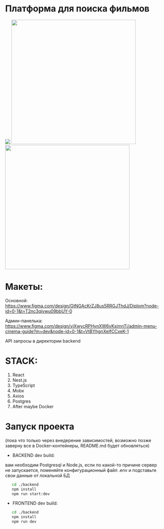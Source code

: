 # Платформа для поиска фильмов
<img src="https://github.com/l1agosta/cinema-guide-app/assets/143471369/b572e5c3-920b-44a9-8219-4a45008e6c93">

<img src="https://github.com/l1agosta/cinema-guide-app/assets/143471369/8b382361-084e-4d35-90f1-d6edad9d5e51" width="400px">
<img src="https://github.com/l1agosta/cinema-guide-app/assets/143471369/5a96aec8-d481-4d9c-b1bd-c5c62ea3d7a5" width="400px">

# Макеты:

Основной:
https://www.figma.com/design/GtNGAcKrZJ8us5RRGJThdJ/Diplom?node-id=0-1&t=T2nc3qivwu09bbUY-0

Админ-панелька:
https://www.figma.com/design/vjXwycRPHynXW6vKsjmnTi/admin-menu-cinema-guide?m=dev&node-id=0-1&t=VtBYhgnXeIfCCxeK-1

API запросы в директории backend

# STACK:

1. React
2. Nest.js
3. TypeScript
4. Mobx
5. Axios
6. Postgres
7. After maybe Docker

# Запуск проекта
(пока что только через внедерение зависимостей, возможно позже заверну все в Docker-контейнеры, README.md будет обновляться)

* BACKEND dev build:

вам необходим Postgresql и Node.js, если по какой-то причине сервер не запускается, поменяйте конфигурационный файл .env и подставьте свои данные от локальной БД 

 ```bash
    cd ./backend
    npm install
    npm run start:dev
  ```

* FRONTEND dev build:


 ```bash
    cd ./backend
    npm install
    npm run dev
  ```
